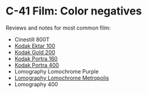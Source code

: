 # C-41 Film: Color negatives

Reviews and notes for most common film:

* Cinestill 800T
* [Kodak Ektar 100](./kodak_ektar_100.md)
* [Kodak Gold 200](./kodak_gold_200.md)
* [Kodak Portra 160](./kodak_portra_160.md)
* [Kodak Portra 400](./kodak_portra_400.md)
* Lomography Lomochrome Purple
* [Lomography Lomochrome Metropolis](./lomography_lomochrome_metropolis.md)
* Lomography 400
